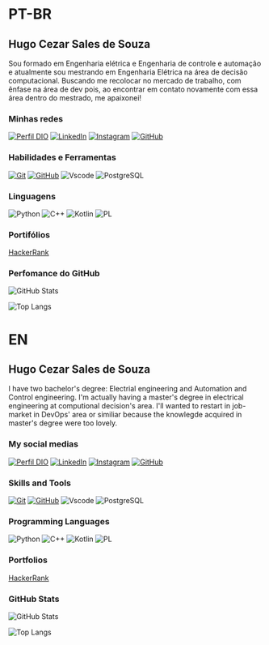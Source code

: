 # PT-BR
## Hugo Cezar Sales de Souza
Sou formado em Engenharia elétrica e Engenharia de controle e automação e atualmente sou mestrando em Engenharia Elétrica na área de decisão computacional. Buscando me recolocar no mercado de trabalho, com ênfase na área de dev pois, ao encontrar em contato novamente com essa área dentro do mestrado, me apaixonei!

### Minhas redes
[![Perfil DIO](https://img.shields.io/badge/-Meu%20Perfil%20na%20DIO-30A3DC?style=for-the-badge)](https://www.dio.me/users/hugocssouza)
[![LinkedIn](https://img.shields.io/badge/-LinkedIn-000?style=for-the-badge&logo=linkedin&logoColor=30A3DC)](https://www.linkedin.com/in/hugo-cezar-sales-de-souza-55b029b4/)
[![Instagram](https://img.shields.io/badge/Instagram-000?style=for-the-badge&logo=instagram)](https://www.instagram.com/hugocsouza/)
[![GitHub](https://img.shields.io/badge/GitHub-000?style=for-the-badge&logo=github&logoColor=white)](https://github.com/HugoCSouza)


### Habilidades e Ferramentas
[![Git](https://img.shields.io/badge/Git-000?style=for-the-badge&logo=git&logoColor=E94D5F)](https://git-scm.com/doc) 
[![GitHub](https://img.shields.io/badge/GitHub-000?style=for-the-badge&logo=github&logoColor=30A3DC)](https://docs.github.com/)
![Vscode](https://img.shields.io/badge/Vscode-007ACC?style=for-the-badge&logo=visual-studio-code&logoColor=white)
![PostgreSQL](https://img.shields.io/badge/PostgreSQL-000?style=for-the-badge&logo=postgresql)

### Linguagens
![Python](https://img.shields.io/badge/Python-14354C?style=for-the-badge&logo=python&logoColor=white)
![C++](https://img.shields.io/badge/C%2B%2B-00599C?style=for-the-badge&logo=c%2B%2B&logoColor=white)
![Kotlin](https://img.shields.io/badge/Kotlin-0095D5?&style=for-the-badge&logo=kotlin&logoColor=white)
![PL](https://img.shields.io/badge/PL%2FSQL-FFFFFF?style=for-the-badge&logo=oracle&logoColor=FF0000&labelColor=FFFFFF&color=FF0000)

### Portifólios
[HackerRank](https://www.hackerrank.com/profile/hugocssouza)

### Perfomance do GitHub
![GitHub Stats](https://github-readme-stats.vercel.app/api?username=HugoCSouza&theme=transparent&bg_color=204&border_color=005500&show_icons=true&icon_color=020005&title_color=E94D5F&text_color=FFF)

![Top Langs](https://github-readme-stats-git-masterrstaa-rickstaa.vercel.app/api/top-langs/?username=HugoCSouza&layout=compact&bg_color=204&border_color=005500&title_color=E94D5F&text_color=FFF)

# EN
## Hugo Cezar Sales de Souza
I have two bachelor's degree: Electrial engineering and Automation and Control engineering. I'm actually having a master's degree in electrical engineering at computional decision's area. I'll wanted to restart in job-market in DevOps' area or similiar because the knowlegde acquired in master's degree were too lovely.

### My social medias
[![Perfil DIO](https://img.shields.io/badge/-Meu%20Perfil%20na%20DIO-30A3DC?style=for-the-badge)](https://www.dio.me/users/hugocssouza)
[![LinkedIn](https://img.shields.io/badge/-LinkedIn-000?style=for-the-badge&logo=linkedin&logoColor=30A3DC)](https://www.linkedin.com/in/hugo-cezar-sales-de-souza-55b029b4/)
[![Instagram](https://img.shields.io/badge/Instagram-000?style=for-the-badge&logo=instagram)](https://www.instagram.com/hugocsouza/)
[![GitHub](https://img.shields.io/badge/GitHub-000?style=for-the-badge&logo=github&logoColor=white)](https://github.com/HugoCSouza)


### Skills and Tools
[![Git](https://img.shields.io/badge/Git-000?style=for-the-badge&logo=git&logoColor=E94D5F)](https://git-scm.com/doc) 
[![GitHub](https://img.shields.io/badge/GitHub-000?style=for-the-badge&logo=github&logoColor=30A3DC)](https://docs.github.com/)
![Vscode](https://img.shields.io/badge/Vscode-007ACC?style=for-the-badge&logo=visual-studio-code&logoColor=white)
![PostgreSQL](https://img.shields.io/badge/PostgreSQL-000?style=for-the-badge&logo=postgresql)

### Programming Languages
![Python](https://img.shields.io/badge/Python-14354C?style=for-the-badge&logo=python&logoColor=white)
![C++](https://img.shields.io/badge/C%2B%2B-00599C?style=for-the-badge&logo=c%2B%2B&logoColor=white)
![Kotlin](https://img.shields.io/badge/Kotlin-0095D5?&style=for-the-badge&logo=kotlin&logoColor=white)
![PL](https://img.shields.io/badge/PL%2FSQL-FFFFFF?style=for-the-badge&logo=oracle&logoColor=FF0000&labelColor=FFFFFF&color=FF0000)

### Portfolios
[HackerRank](https://www.hackerrank.com/profile/hugocssouza)

### GitHub Stats
![GitHub Stats](https://github-readme-stats.vercel.app/api?username=HugoCSouza&theme=transparent&bg_color=204&border_color=005500&show_icons=true&icon_color=020005&title_color=E94D5F&text_color=FFF)

![Top Langs](https://github-readme-stats-git-masterrstaa-rickstaa.vercel.app/api/top-langs/?username=HugoCSouza&layout=compact&bg_color=204&border_color=005500&title_color=E94D5F&text_color=FFF)
